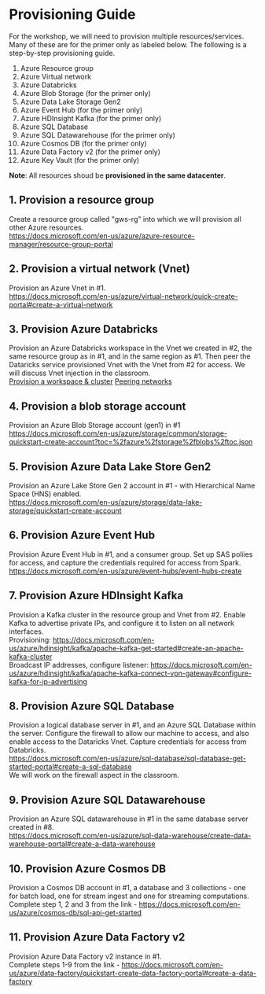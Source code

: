 
# Provisioning Guide

For the workshop, we will need to provision multiple resources/services.  Many of these are for the primer only as labeled below.  The following is a step-by-step provisioning guide.<br>
1.   Azure Resource group<br>
2.   Azure Virtual network<br>
3.   Azure Databricks<br>
4.   Azure Blob Storage (for the primer only)<br>
5.   Azure Data Lake Storage Gen2<br>
6.   Azure Event Hub (for the primer only)<br>
7.   Azure HDInsight Kafka (for the primer only)<br>
8.   Azure SQL Database<br>
9.   Azure SQL Datawarehouse (for the primer only)<br>
10.   Azure Cosmos DB (for the primer only)<br>
11.   Azure Data Factory v2 (for the primer only)<br> 
12.   Azure Key Vault (for the primer only)<br>

**Note**: All resources shoud be **provisioned in the same datacenter**.<br>

## 1. Provision a resource group
Create a resource group called "gws-rg" into which we will provision all other Azure resources.<br>
https://docs.microsoft.com/en-us/azure/azure-resource-manager/resource-group-portal

## 2.  Provision a virtual network (Vnet)
Provision an Azure Vnet in #1. <br>
https://docs.microsoft.com/en-us/azure/virtual-network/quick-create-portal#create-a-virtual-network

## 3.  Provision Azure Databricks
Provision an Azure Databricks workspace in the Vnet we created in #2, the same resource group as in #1, and in the same region as #1.  Then peer the Dataricks service provisioned Vnet with the Vnet from #2 for access.  We will discuss Vnet injection in the classroom.<br>
[Provision a workspace & cluster](https://docs.microsoft.com/en-us/azure/azure-databricks/quickstart-create-databricks-workspace-portal#create-an-azure-databricks-workspace)
[Peering networks](https://docs.azuredatabricks.net/administration-guide/cloud-configurations/azure/vnet-peering.html)

## 4.  Provision a blob storage account
Provision an Azure Blob Storage account (gen1) in #1<br>
https://docs.microsoft.com/en-us/azure/storage/common/storage-quickstart-create-account?toc=%2fazure%2fstorage%2fblobs%2ftoc.json

## 5.  Provision Azure Data Lake Store Gen2
Provision an Azure Lake Store Gen 2 account in #1 - with Hierarchical Name Space (HNS) enabled.  <br>
https://docs.microsoft.com/en-us/azure/storage/data-lake-storage/quickstart-create-account

## 6.  Provision Azure Event Hub
Provision Azure Event Hub in #1, and a consumer group.  Set up SAS poliies for access, and capture the credentials required for access from Spark.<br>
https://docs.microsoft.com/en-us/azure/event-hubs/event-hubs-create

## 7.  Provision Azure HDInsight Kafka
Provision a Kafka cluster in the resource group and Vnet from #2.  Enable Kafka to advertise private IPs, and configure it to listen on all network interfaces. <br>
Provisioning: https://docs.microsoft.com/en-us/azure/hdinsight/kafka/apache-kafka-get-started#create-an-apache-kafka-cluster<br>
Broadcast IP addresses, configure listener: https://docs.microsoft.com/en-us/azure/hdinsight/kafka/apache-kafka-connect-vpn-gateway#configure-kafka-for-ip-advertising

## 8.  Provision Azure SQL Database
Provision a logical database server in #1, and an Azure SQL Database within the server.  Configure the firewall to allow our machine to access, and also enable access to the Dataricks Vnet.  Capture credentials for access from Databricks.<br>
https://docs.microsoft.com/en-us/azure/sql-database/sql-database-get-started-portal#create-a-sql-database<br>
We will work on the firewall aspect in the classroom.

## 9.  Provision Azure SQL Datawarehouse
Provision an Azure SQL datawarehouse in #1 in the same database server created in #8.<br>
https://docs.microsoft.com/en-us/azure/sql-data-warehouse/create-data-warehouse-portal#create-a-data-warehouse

## 10.  Provision Azure Cosmos DB
Provision a Cosmos DB account in #1, a database and 3 collections - one for batch load, one for stream ingest and one for streaming computations.<br>
Complete step 1, 2 and 3 from the link - https://docs.microsoft.com/en-us/azure/cosmos-db/sql-api-get-started

## 11.  Provision Azure Data Factory v2
Provision Azure Data Factory v2 instance in #1.<br>
Complete steps 1-9 from the link - https://docs.microsoft.com/en-us/azure/data-factory/quickstart-create-data-factory-portal#create-a-data-factory

